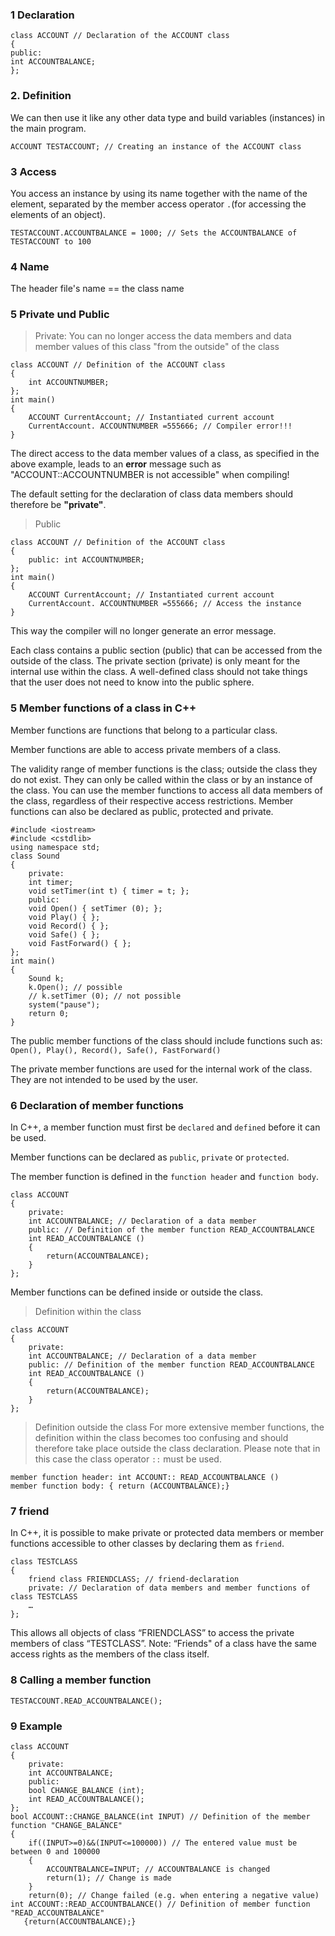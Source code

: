 ### 1 Declaration
```
class ACCOUNT // Declaration of the ACCOUNT class
{
public:
int ACCOUNTBALANCE;
};
```
### 2. Definition
We can then use it like any other data type and build variables (instances) in the main program.
```
ACCOUNT TESTACCOUNT; // Creating an instance of the ACCOUNT class
```
### 3 Access
You access an instance by using its name together with the name of the element, separated by the member access operator `.`(for accessing the elements of an object).
```
TESTACCOUNT.ACCOUNTBALANCE = 1000; // Sets the ACCOUNTBALANCE of TESTACCOUNT to 100
```
### 4 Name
The header file's name == the class name
### 5 Private und Public
> Private: You can no longer access the data members and data member values of this class "from the outside" of the class  
```
class ACCOUNT // Definition of the ACCOUNT class
{
    int ACCOUNTNUMBER;
};
int main()
{
    ACCOUNT CurrentAccount; // Instantiated current account
    CurrentAccount. ACCOUNTNUMBER =555666; // Compiler error!!!
}
```
The direct access to the data member values of a class, as specified in the above example, leads to an **error** message such as "ACCOUNT::ACCOUNTNUMBER is not accessible" when compiling!

The default setting for the declaration of class data members should therefore be **"private"**.
> Public
```
class ACCOUNT // Definition of the ACCOUNT class
{
    public: int ACCOUNTNUMBER;
};
int main()
{
    ACCOUNT CurrentAccount; // Instantiated current account
    CurrentAccount. ACCOUNTNUMBER =555666; // Access the instance
}
```
This way the compiler will no longer generate an error message.

Each class contains a public section (public) that can be accessed from the outside of the class. The private section (private) is only meant for the internal use within the class. A well-defined class should not take things that the user does not need to know into the public sphere.

### 5 Member functions of a class in C++
Member functions are functions that belong to a particular class.

Member functions are able to access private members of a class.

The validity range of member functions is the class; outside the class they do not exist. They can only be called within the class or by an instance of the class. You can use the member functions to access all data members of the class, regardless of their respective access restrictions. Member functions can also be declared as public, protected and private.
```
#include <iostream>
#include <cstdlib>
using namespace std;
class Sound
{
    private:
    int timer;
    void setTimer(int t) { timer = t; };
    public:
    void Open() { setTimer (0); };
    void Play() { };
    void Record() { };
    void Safe() { };
    void FastForward() { };
};
int main()
{
    Sound k;
    k.Open(); // possible
    // k.setTimer (0); // not possible
    system("pause");
    return 0;
}
```
The public member functions of the class should include functions such as:
`Open(), Play(), Record(), Safe(), FastForward()`

The private member functions are used for the internal work of the class. They are not intended to be used by the user.

### 6 Declaration of member functions
In C++, a member function must first be `declared` and `defined` before it can be used.

Member functions can be declared as `public`, `private` or `protected`.

The member function is defined in the `function header` and `function body`.
```
class ACCOUNT
{
    private:
    int ACCOUNTBALANCE; // Declaration of a data member
    public: // Definition of the member function READ_ACCOUNTBALANCE
    int READ_ACCOUNTBALANCE ()
    {
        return(ACCOUNTBALANCE);
    }
};
```
Member functions can be defined inside or outside the class.
> Definition within the class
```
class ACCOUNT
{
    private:
    int ACCOUNTBALANCE; // Declaration of a data member
    public: // Definition of the member function READ_ACCOUNTBALANCE
    int READ_ACCOUNTBALANCE ()
    {
        return(ACCOUNTBALANCE);
    }
};
```
> Definition outside the class
For more extensive member functions, the definition within the class becomes too confusing and should therefore take place outside the class declaration.
Please note that in this case the class operator `::` must be used.
```
member function header: int ACCOUNT:: READ_ACCOUNTBALANCE ()
member function body: { return (ACCOUNTBALANCE);}
```

### 7 friend
In C++, it is possible to make private or protected data members or member functions accessible to other classes by declaring them as `friend`.
```
class TESTCLASS
{
    friend class FRIENDCLASS; // friend-declaration
    private: // Declaration of data members and member functions of class TESTCLASS
    …
};
```
This allows all objects of class “FRIENDCLASS” to access the private members of class “TESTCLASS”.
Note: “Friends" of a class have the same access rights as the members of the class itself.

### 8 Calling a member function
```
TESTACCOUNT.READ_ACCOUNTBALANCE(); 
```
### 9 Example
```
class ACCOUNT
{
    private:
    int ACCOUNTBALANCE;
    public:
    bool CHANGE_BALANCE (int);
    int READ_ACCOUNTBALANCE();
};
bool ACCOUNT::CHANGE_BALANCE(int INPUT) // Definition of the member function "CHANGE_BALANCE"
{
    if((INPUT>=0)&&(INPUT<=100000)) // The entered value must be between 0 and 100000
    {
        ACCOUNTBALANCE=INPUT; // ACCOUNTBALANCE is changed
        return(1); // Change is made
    }
    return(0); // Change failed (e.g. when entering a negative value)
int ACCOUNT::READ_ACCOUNTBALANCE() // Definition of member function "READ_ACCOUNTBALANCE"
   {return(ACCOUNTBALANCE);}
```
